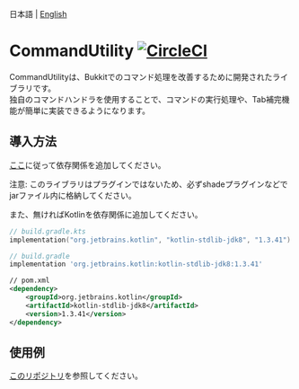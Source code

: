 日本語 | [English](docs/README_EN.md)

# CommandUtility [![CircleCI](https://circleci.com/gh/kuro46/CommandUtility.svg?style=svg)](https://circleci.com/gh/kuro46/CommandUtility)

CommandUtilityは、Bukkitでのコマンド処理を改善するために開発されたライブラリです。  
独自のコマンドハンドラを使用することで、コマンドの実行処理や、Tab補完機能が簡単に実装できるようになります。

## 導入方法

[ここ](https://jitpack.io/#kuro46/CommandUtility)に従って依存関係を追加してください。

注意: このライブラリはプラグインではないため、必ずshadeプラグインなどでjarファイル内に格納してください。  

また、無ければKotlinを依存関係に追加してください。

```kotlin
// build.gradle.kts
implementation("org.jetbrains.kotlin", "kotlin-stdlib-jdk8", "1.3.41")
```

```groovy
// build.gradle
implementation 'org.jetbrains.kotlin:kotlin-stdlib-jdk8:1.3.41'
```

```xml
// pom.xml
<dependency>
    <groupId>org.jetbrains.kotlin</groupId>
    <artifactId>kotlin-stdlib-jdk8</artifactId>
    <version>1.3.41</version>
</dependency>
```

## 使用例

[このリポジトリ](https://github.com/kuro46/CommandUtilityExample)を参照してください。
